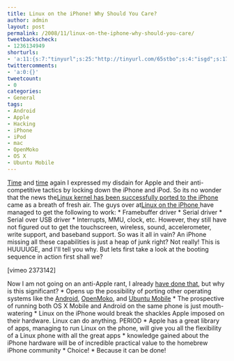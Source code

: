```yaml
---
title: Linux on the iPhone! Why Should You Care?
author: admin
layout: post
permalink: /2008/11/linux-on-the-iphone-why-should-you-care/
tweetbackscheck:
- 1236134949
shorturls:
- 'a:11:{s:7:"tinyurl";s:25:"http://tinyurl.com/65stbo";s:4:"isgd";s:17:"http://is.gd/fiXf";s:5:"bitly";s:18:"http://bit.ly/etPC";s:5:"snipr";s:22:"http://snipr.com/9sg96";s:5:"snurl";s:22:"http://snurl.com/9sg96";s:7:"snipurl";s:24:"http://snipurl.com/9sg96";s:4:"trim";s:17:"http://tr.im/49ly";s:5:"adjix";s:207:"(10 Jan 2008 temporary restriction: API requires valid partnerID or partnerEmail key in request. Contact us if this affects you.) Invalid Adjix request. API documentation @ http://web.adjix.com/AdjixAPI.html";s:4:"advu";s:203:"(10 Jan 2008 temporary restriction: API requires valid partnerID or partnerEmail key in request. Contact us if this affects you.) Invalid Adjix request. API documentation @ http://web.ad.vu/AdjixAPI.html";s:4:"zima";s:19:"http://zi.ma/594aa6";s:9:"permalink";s:71:"http://hehe2.net/linux-general/linux-on-the-iphone-why-should-you-care/";}'
twittercomments:
- 'a:0:{}'
tweetcount:
- 0
categories:
- General
tags:
- Android
- Apple
- Hacking
- iPhone
- iPod
- mac
- OpenMoko
- OS X
- Ubuntu Mobile
---
```

[Time](/blog/thedarkside/apple/sourceforge-on-your-iphone/) and [time](/blog/thedarkside/iphone-3g-a-beautiful-jail/) again I expressed my disdain for Apple and their anti-competitive tactics by locking down the iPhone and iPod. So its no wonder that the news the[Linux kernel has been successfully ported to the iPhone ](http://linuxoniphone.blogspot.com/2008/11/linux-on-iphone.html)came as a breath of fresh air. The guys over at[Linux on the iPhone ](http://www.iphonelinux.org/index.php/Main_Page)have managed to get the following to work:
\* Framebuffer driver
\* Serial driver
\* Serial over USB driver
\* Interrupts, MMU, clock, etc.
However, they still have not figured out to get the touchscreen, wireless, sound, accelerometer, write support, and baseband support. So was it all in vain? An iPhone missing all these capabilities is just a heap of junk right? Not really! This is HUUUUGE, and I'll tell you why. But lets first take a look at the booting sequence in action first shall we?

\[vimeo 2373142\]

Now I am not going on an anti-Apple rant, I already [have done that](/blog/thedarkside/iphone-3g-a-beautiful-jail/), but why is this significant?
\* Opens up the possibility of porting other operating systems like the [Android](http://code.google.com/android/), [OpenMoko](http://www.openmoko.org), and [Ubuntu Mobile](http://www.ubuntu.com/products/mobile)
\* The prospective of running both OS X Mobile and Android on the same phone is just mouth-watering
\* Linux on the iPhone would break the shackles Apple imposed on their hardware. Linux can do anything. PERIOD
\* Apple has a great library of apps, managing to run Linux on the phone, will give you all the flexibility of a Linux phone with all the great apps
\* knowledge gained about the iPhone hardware will be of incredible practical value to the homebrew iPhone community
\* Choice!
\* Because it can be done!